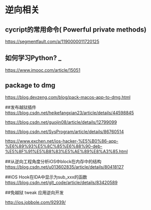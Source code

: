 # 逆向相关

## cycript的常用命令( Powerful private methods) 
https://segmentfault.com/a/1190000011720125

## 如何学习Python? _ 
https://www.imooc.com/article/15051

## package to dmg
https://blog.devzeng.com/blog/pack-macos-app-to-dmg.html

##发布越狱插件
https://blog.csdn.net/heikefangxian23/article/details/44598845

https://blog.csdn.net/guojin08/article/details/12799099

https://blog.csdn.net/SysProgram/article/details/86760514

https://www.exchen.net/ios-hacker-%E5%B0%86-app-%E6%89%93%E5%8C%85%E6%88%90-deb-%E5%8F%91%E5%B8%83%E5%AE%89%E8%A3%85.html

##从逆向工程角度分析iOS中block在内存中的结构
https://blog.csdn.net/u013602835/article/details/80418127

##iOS Hook在IDA中显示为sub_xxx的函数
https://blog.csdn.net/glt_code/article/details/83420589

##免越狱 tweak 应用逆向开发

http://ios.jobbole.com/92939/